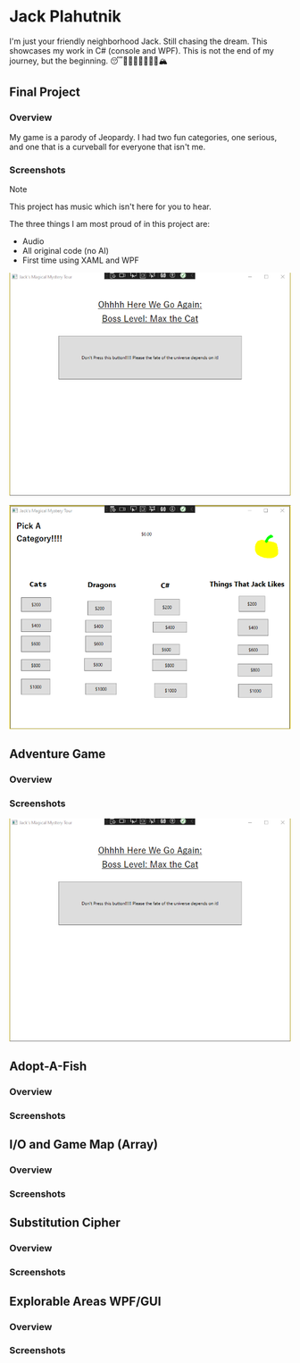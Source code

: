 # Jack Plahutnik
I'm just your friendly neighborhood Jack. Still chasing the dream.  This showcases my work in C# (console and WPF). This is not the end of my journey, but the beginning. 😴💭💤🧚‍♀️🧞‍♂️🦄🏔️
## Final Project

### Overview
My game is a parody of Jeopardy. I had two fun categories, one serious, and one that is a curveball for everyone that isn't me. 
### Screenshots
> [!NOTE]
> This project has music which isn't here for you to hear.

The three things I am most proud of in this project are:
* Audio
* All original code (no AI)
* First time using XAML and WPF

![Screenshot of final project intial screen](https://github.com/actionjack117/actionjack117.gitub.io/blob/main/Final%20Project%2001.png)


![Screenshot of final project with topic choices](https://github.com/actionjack117/actionjack117.gitub.io/blob/main/Final%20Project%2002.png)

## Adventure Game

### Overview

### Screenshots
![Screenshot of final project intial screen](https://github.com/actionjack117/actionjack117.gitub.io/blob/main/Final%20Project%2001.png)

## Adopt-A-Fish

### Overview

### Screenshots

## I/O and Game Map (Array)

### Overview

### Screenshots

## Substitution Cipher

### Overview

### Screenshots

## Explorable Areas WPF/GUI

### Overview

### Screenshots

